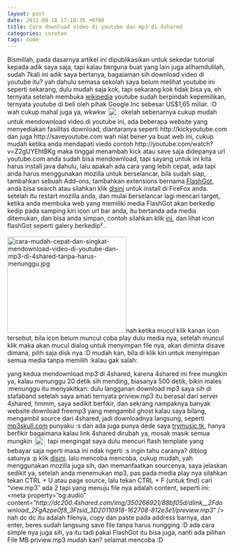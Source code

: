 ```yaml
---
layout: post
date: 2011-09-18 17:18:35 +0700
title: Cara download video di youtube dan mp3 di 4shared
categories: coretan
tags: code
---
```

<p>Bismillah, pada dasarnya artikel ini dipublikasikan untuk sekedar tutorial kepada adik saya saja, tapi kalau berguna buat yang lain juga allhamdulilah, sudah 7kali ini adik saya bertanya, bagaiaman sih download video di youtube itu? yah dahulu semasa sekolah saya belum melihat youtube ini seperti sekarang, dulu mudah saja kok, tapi sekarang kok tidak bisa ya, eh ternyata setelah membuka <a href="https://id.wikipedia.org/wiki/Youtube" target="_blank">wikipedia</a> youtube sudah berpindah kepemilikan, ternyata youtube di beli oleh pihak Google.Inc sebesar US$1,65 miliar. :O wah cukup mahal juga ya, wkwkw <img src="https://eggoez.bitbucket.io/wp-content/emojione/png/1f643.png" alt=":)" class="emojione" style="font-size:inherit;height:3ex;width:3.1ex;min-height:20px;min-width:20px;display:inline-block;margin:-.2ex .15em .2ex;line-height:normal;vertical-align:middle"> okelah sebenarnya cukup mudah untuk mendownload video di youtube ini, ada beberapa website yang menyediakan fasilitas download, diantaranya seperti http://kickyoutube.com dan juga http://saveyoutube.com wah niat bener ya buat web ini, cukup mudah ketika anda mendapati viedo contoh&nbsp;http://youtube.com/watch?v=Z2gUYEhtBKg maka tinggal menambah kick atau save saja didepanya url youtube.com anda sudah bisa mendownload, tapi sayang untuk ini kita harus install java dahulu, lalu apakah ada cara yang lebih cepat, ada tapi anda harus menggunakan mozilla untuk berselancar, bila sudah siap, tambahkan sebuah Add-ons, tambahkan extensions bernama <a href="https://flashgot.net" target="_blank">FlashGot</a>, anda bisa search atau silahkan klik <a title="Install FlasGot Now" href="https://addons.mozilla.org/en-US/firefox/downloads/latest/220/addon-220-latest.xpi?src=flashgot.ownsite">disini</a> untuk install di FireFox anda. setelah itu restart mozilla anda, dan mulai berselancar lagi mencari target, ketika anda membuka web yang memiliki media FlashGot akan berkedip kedip pada samping kiri icon url bar anda, itu bertanda ada media ditemukan, dan bisa anda simpan, contoh silahkan klik <a title="Praktekin" href="http://goez.my.id/blog/lagu/maddi-jane-secrets-onerepublic.html" target="_blank">ini</a>, dan lihat icon flashGot seperti galery berkedip²..<br>
<span id="more-735"></span><br>
<img class="alignleft" src="http://stats.eggoez.tk/files/download-video.jpg" alt="cara-mudah-cepat-dan-singkat-mendownload-video-di-youtube-dan-mp3-di-4shared-tanpa-harus-menunggu.jpg" width="272" height="220">nah ketika mucul klik kanan icon tersebut, bila icon belum muncul coba play dulu media nya, setelah muncul klik maka akan mucul dialog untuk menyimpan file nya, akan diminta disave dimana, pilih saja disk nya :D mudah kan, bila di klik kiri untuk menyimpan semua media tanpa memilih :kalau gak salah:</p>
<p>yang kedua mendownload mp3 di 4shared, karena 4shared ini free mungkin ya, kalau menunggu 20 detik sih mending, biasanya 500 detik, bikin males :menunggu itu menyakitkan: dulu langganan download mp3 saya sih di stafaband setelah saya amati ternyata priview.mp3 itu berasal dari server 4shared, hmmm, saya sedikit berfikir, dan sekrang nampaknya banyak website download freemp3 yang mengambil ghost kalau saya bilang, mengambil source dari 4shared, jadi downloadnya langsung, seperti <a href="http://mp3skull.com" target="_blank">mp3skull.com</a> punyaku :s dan ada juga punya dede saya <a href="http://trymusic.tk/" target="_blank">trymusic.tk</a>, hanya berfikir bagaimana kalau link 4shared dirubah ya, mosak masik semua mungkin <img src="https://eggoez.bitbucket.io/wp-content/emojione/png/2639.png" alt=":(" class="emojione" style="font-size:inherit;height:3ex;width:3.1ex;min-height:20px;min-width:20px;display:inline-block;margin:-.2ex .15em .2ex;line-height:normal;vertical-align:middle"> tapi mengingat saya dulu mencuri flash template yang bebayar saja ngerti masa ini ndak ngerti :s ingin tahu caranya? diblog satunya :p klik <a title="cara mencuri template flash" href="https://eggoez.blogspot.com/2011/03/cara-mengambil-flash-template.html" target="_blank">disini</a>. lalu mencoba mencoba, cukup mudah, yah menggunakan mozilla juga sih, dan memanfaatkan sourcenya, saya jelaskan sedikit ya, setelah anda menemukan mp3, pas pada media play nya silahkan tekan CTRL + U atau page source, lalu tekan CTRL + F (untuk find) cari “view.mp3″ ada 2 tapi yang menuju file nya adalah content, seperti ini: &lt;meta property=”og:audio” content=”<em>http://dc200.4shared.com/img/350266921/88bf05d/dlink__2Fdownload_2FgAzpe0f8_3Ftsid_3D20110918-162708-812e3e1/preview.mp3</em>” /&gt; nah dc dc itu adalah filenya, copy dan paste pada address barnya, dan enter, beres sudah langsung save file tanpa harus nungging :D ada cara simple nya juga sih, ya itu tadi pakai FlashGot itu bisa juga, nanti ada pilihan File MB priview.mp3 mudah kan? selamat mencoba :D</p>